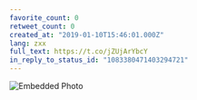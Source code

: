 ```yaml
---
favorite_count: 0
retweet_count: 0
created_at: "2019-01-10T15:46:01.000Z"
lang: zxx
full_text: https://t.co/jZUjArYbcY
in_reply_to_status_id: "1083380471403294721"
---
```


![Embedded Photo](https://twitter-media-coderbyheart.s3.eu-north-1.amazonaws.com/1083389508475850753-Dwj5ALUXcAAP3Bq.jpg)
